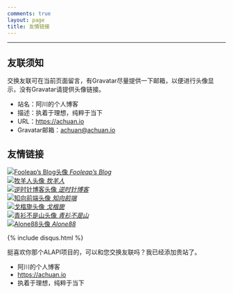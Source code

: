 ```yaml
---
comments: true
layout: page
title: 友情链接
---
```

---
## 友联须知
交换友联可在当前页面留言，有Gravatar尽量提供一下邮箱，以便进行头像显示，没有Gravatar请提供头像链接。

- 站名：阿川的个人博客
- 描述：执着于理想，纯粹于当下
- URL：https://achuan.io
- Gravatar邮箱：achuan@achuan.io

## 友情链接
<!--Fooleap’s Blog-->
<div class="link-box">
    <a href="https://blog.fooleap.org?achuan.io" target="_blank" title="分享技术、记录点滴">
        <div>
            <img src="{{ site.gravatar }}fooleap@gmail.com" alt="Fooleap’s Blog头像">
            <i>Fooleap’s Blog</i>
        </div>
    </a>
</div>

<!--牧羊人-->
<div class="link-box">
    <a href="https://www.shephe.com?achuan.io" target="_blank" title="牧羊人">
        <div>
            <img src="https://secure.gravatar.com/avatar/cbbe656c7bb46772f589c9b18a7c747e?s=90&d=mm&r=g" alt="牧羊人头像">
            <i>牧羊人</i>
        </div>
    </a>
</div>

<!--逆时针博客-->
<div class="link-box">
    <a href="https://www.mydes.top?achuan.io" target="_blank" title="逆时针博客">
        <div>
            <img src="{{ site.gravatar }}121265179@qq.com" alt="逆时针博客头像">
            <i>逆时针博客</i>
        </div>
    </a>
</div>

<!--知向前端-->
<div class="link-box">
    <a href="https://www.yuanqiao.pw?achuan.io" target="_blank" title="专注web前端技术，记录和分享个人生活和技术体会">
        <div>
            <img src="https://yuanqiao.pw/avatar.jpg?achuan.io" alt="知向前端头像">
            <i>知向前端</i>
        </div>
    </a>
</div>

<!--戈楷旎-->
<div class="link-box">
    <a href="https://geekinney.com?achuan.io" target="_blank" title="happy hacking emacs!">
        <div>
            <img src="https://gitee.com/haikupeng/myblog/raw/master/img/20200331091237.jpg" alt="戈楷旎头像">
            <i>戈楷旎</i>
        </div>
    </a>
</div>

<!--青衫不是山-->
<div class="link-box">
    <a href="https://betterman.xyz?achuan.io" target="_blank" title="青衫不是山">
        <div>
            <img src="{{ site.gravatar }}hi@betterman.xyz" alt="青衫不是山头像">
            <i>青衫不是山</i>
        </div>
    </a>
</div>

<!--Alone88-->
<div class="link-box">
    <a href="https://alone88.cn?achuan.io" target="_blank" title="Alone88">
        <div>
            <img src="{{ site.gravatar }}im@alone88.cn" alt="Alone88头像">
            <i>Alone88</i>
        </div>
    </a>
</div>

{% include disqus.html %}

挺喜欢你那个ALAPI项目的，可以和您交换友联吗？我已经添加贵站了。

- 阿川的个人博客
- https://achuan.io
- 执着于理想，纯粹于当下